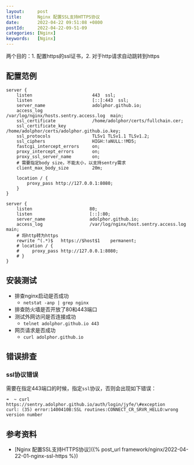 ```yaml
---
layout:     post
title:      Nginx 配置SSL支持HTTPS协议
date:       2022-04-22 09:51:08 +0800
postId:     2022-04-22-09-51-09
categories: [Nginx]
keywords:   [Nginx]
---
```


两个目的：1. 配置https的ssl证书，2. 对于http请求自动跳转到https

## 配置范例

```
server {
    listen                       443  ssl;
    listen                       [::]:443  ssl;
    server_name                  adolphor.github.io;
    access_log                   /var/log/nginx/hosts.sentry.access.log  main;
    ssl_certificate              /home/adolphor/certs/fullchain.cer;
    ssl_certificate_key          /home/adolphor/certs/adolphor.github.io.key;
    ssl_protocols                TLSv1 TLSv1.1 TLSv1.2;
    ssl_ciphers                  HIGH:!aNULL:!MD5;
    fastcgi_intercept_errors     on;
    proxy_intercept_errors       on;
    proxy_ssl_server_name        on;
    # 需要指定body size，不能太小，以支持sentry需求
    client_max_body_size         20m;

    location / {
        proxy_pass http://127.0.0.1:8080;
    }
}

server {
    listen                      80;
    listen                      [::]:80;
    server_name                 adolphor.github.io;
    access_log                  /var/log/nginx/host.sentry.access.log  main;
    # 将http转为https
    rewrite ^(.*)$   https://$host$1    permanent;
    # location / {
    #     proxy_pass http://127.0.0.1:8080;
    # }
}
```

## 安装测试

* 排查nginx启动是否成功
  * `netstat -anp | grep nginx`
* 排查防火墙是否开放了80和443端口
* 测试外网访问是否连接成功
  * `telnet adolphor.github.io 443`
* 网页请求是否成功
  * `curl adolphor.github.io`

## 错误排查

### ssl协议错误
需要在指定443端口的时候，指定`ssl`协议，否则会出现如下错误：
```
➜  ~ curl https://sentry.adolphor.github.io/auth/login/jyfe/\#exception
curl: (35) error:1400410B:SSL routines:CONNECT_CR_SRVR_HELLO:wrong version number
```

## 参考资料
* [Nginx 配置SSL支持HTTPS协议]({% post_url framework/nginx/2022-04-22-01-nginx-ssl-https %})
